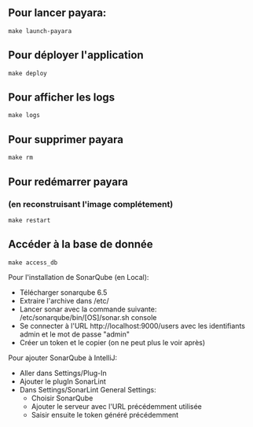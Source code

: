 ## Pour lancer payara:
```
make launch-payara
```

## Pour déployer l'application
```
make deploy
```

## Pour afficher les logs
```
make logs
```

## Pour supprimer payara
```
make rm
```

## Pour redémarrer payara
### (en reconstruisant l'image complétement)
```
make restart
```

## Accéder à la base de donnée
```
make access_db
```

Pour l'installation de SonarQube (en Local):
- Télécharger sonarqube 6.5
- Extraire l'archive dans /etc/
- Lancer sonar avec la commande suivante:
/etc/sonarqube/bin/[OS]/sonar.sh console
- Se connecter à l'URL http://localhost:9000/users avec les identifiants admin et le mot de passe "admin"
- Créer un token et le copier (on ne peut plus le voir après)

Pour ajouter SonarQube à IntelliJ:
- Aller dans Settings/Plug-In
- Ajouter le plugIn SonarLint
- Dans Settings/SonarLint General Settings:
  - Choisir SonarQube
  - Ajouter le serveur avec l'URL précédemment utilisée
  - Saisir ensuite le token généré précédemment

